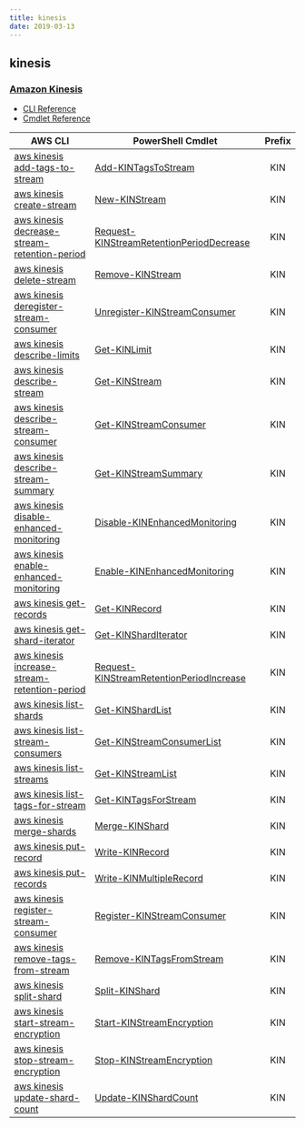 ```yaml
---
title: kinesis
date: 2019-03-13
---
```


## kinesis

### [Amazon Kinesis](https://aws.amazon.com/kinesis/)

* [CLI Reference](https://docs.aws.amazon.com/cli/latest/reference/kinesis/index.html)
* [Cmdlet Reference](https://docs.aws.amazon.com/powershell/latest/reference/items/Amazon_Kinesis_cmdlets.html)

|AWS CLI|PowerShell Cmdlet|Prefix|
|----|----|:--:|
|[aws kinesis add-tags-to-stream](https://docs.aws.amazon.com/cli/latest/reference/kinesis/add-tags-to-stream.html)|[Add-KINTagsToStream](https://docs.aws.amazon.com/powershell/latest/reference/items/Add-KINTagsToStream.html)|KIN|
|[aws kinesis create-stream](https://docs.aws.amazon.com/cli/latest/reference/kinesis/create-stream.html)|[New-KINStream](https://docs.aws.amazon.com/powershell/latest/reference/items/New-KINStream.html)|KIN|
|[aws kinesis decrease-stream-retention-period](https://docs.aws.amazon.com/cli/latest/reference/kinesis/decrease-stream-retention-period.html)|[Request-KINStreamRetentionPeriodDecrease](https://docs.aws.amazon.com/powershell/latest/reference/items/Request-KINStreamRetentionPeriodDecrease.html)|KIN|
|[aws kinesis delete-stream](https://docs.aws.amazon.com/cli/latest/reference/kinesis/delete-stream.html)|[Remove-KINStream](https://docs.aws.amazon.com/powershell/latest/reference/items/Remove-KINStream.html)|KIN|
|[aws kinesis deregister-stream-consumer](https://docs.aws.amazon.com/cli/latest/reference/kinesis/deregister-stream-consumer.html)|[Unregister-KINStreamConsumer](https://docs.aws.amazon.com/powershell/latest/reference/items/Unregister-KINStreamConsumer.html)|KIN|
|[aws kinesis describe-limits](https://docs.aws.amazon.com/cli/latest/reference/kinesis/describe-limits.html)|[Get-KINLimit](https://docs.aws.amazon.com/powershell/latest/reference/items/Get-KINLimit.html)|KIN|
|[aws kinesis describe-stream](https://docs.aws.amazon.com/cli/latest/reference/kinesis/describe-stream.html)|[Get-KINStream](https://docs.aws.amazon.com/powershell/latest/reference/items/Get-KINStream.html)|KIN|
|[aws kinesis describe-stream-consumer](https://docs.aws.amazon.com/cli/latest/reference/kinesis/describe-stream-consumer.html)|[Get-KINStreamConsumer](https://docs.aws.amazon.com/powershell/latest/reference/items/Get-KINStreamConsumer.html)|KIN|
|[aws kinesis describe-stream-summary](https://docs.aws.amazon.com/cli/latest/reference/kinesis/describe-stream-summary.html)|[Get-KINStreamSummary](https://docs.aws.amazon.com/powershell/latest/reference/items/Get-KINStreamSummary.html)|KIN|
|[aws kinesis disable-enhanced-monitoring](https://docs.aws.amazon.com/cli/latest/reference/kinesis/disable-enhanced-monitoring.html)|[Disable-KINEnhancedMonitoring](https://docs.aws.amazon.com/powershell/latest/reference/items/Disable-KINEnhancedMonitoring.html)|KIN|
|[aws kinesis enable-enhanced-monitoring](https://docs.aws.amazon.com/cli/latest/reference/kinesis/enable-enhanced-monitoring.html)|[Enable-KINEnhancedMonitoring](https://docs.aws.amazon.com/powershell/latest/reference/items/Enable-KINEnhancedMonitoring.html)|KIN|
|[aws kinesis get-records](https://docs.aws.amazon.com/cli/latest/reference/kinesis/get-records.html)|[Get-KINRecord](https://docs.aws.amazon.com/powershell/latest/reference/items/Get-KINRecord.html)|KIN|
|[aws kinesis get-shard-iterator](https://docs.aws.amazon.com/cli/latest/reference/kinesis/get-shard-iterator.html)|[Get-KINShardIterator](https://docs.aws.amazon.com/powershell/latest/reference/items/Get-KINShardIterator.html)|KIN|
|[aws kinesis increase-stream-retention-period](https://docs.aws.amazon.com/cli/latest/reference/kinesis/increase-stream-retention-period.html)|[Request-KINStreamRetentionPeriodIncrease](https://docs.aws.amazon.com/powershell/latest/reference/items/Request-KINStreamRetentionPeriodIncrease.html)|KIN|
|[aws kinesis list-shards](https://docs.aws.amazon.com/cli/latest/reference/kinesis/list-shards.html)|[Get-KINShardList](https://docs.aws.amazon.com/powershell/latest/reference/items/Get-KINShardList.html)|KIN|
|[aws kinesis list-stream-consumers](https://docs.aws.amazon.com/cli/latest/reference/kinesis/list-stream-consumers.html)|[Get-KINStreamConsumerList](https://docs.aws.amazon.com/powershell/latest/reference/items/Get-KINStreamConsumerList.html)|KIN|
|[aws kinesis list-streams](https://docs.aws.amazon.com/cli/latest/reference/kinesis/list-streams.html)|[Get-KINStreamList](https://docs.aws.amazon.com/powershell/latest/reference/items/Get-KINStreamList.html)|KIN|
|[aws kinesis list-tags-for-stream](https://docs.aws.amazon.com/cli/latest/reference/kinesis/list-tags-for-stream.html)|[Get-KINTagsForStream](https://docs.aws.amazon.com/powershell/latest/reference/items/Get-KINTagsForStream.html)|KIN|
|[aws kinesis merge-shards](https://docs.aws.amazon.com/cli/latest/reference/kinesis/merge-shards.html)|[Merge-KINShard](https://docs.aws.amazon.com/powershell/latest/reference/items/Merge-KINShard.html)|KIN|
|[aws kinesis put-record](https://docs.aws.amazon.com/cli/latest/reference/kinesis/put-record.html)|[Write-KINRecord](https://docs.aws.amazon.com/powershell/latest/reference/items/Write-KINRecord.html)|KIN|
|[aws kinesis put-records](https://docs.aws.amazon.com/cli/latest/reference/kinesis/put-records.html)|[Write-KINMultipleRecord](https://docs.aws.amazon.com/powershell/latest/reference/items/Write-KINMultipleRecord.html)|KIN|
|[aws kinesis register-stream-consumer](https://docs.aws.amazon.com/cli/latest/reference/kinesis/register-stream-consumer.html)|[Register-KINStreamConsumer](https://docs.aws.amazon.com/powershell/latest/reference/items/Register-KINStreamConsumer.html)|KIN|
|[aws kinesis remove-tags-from-stream](https://docs.aws.amazon.com/cli/latest/reference/kinesis/remove-tags-from-stream.html)|[Remove-KINTagsFromStream](https://docs.aws.amazon.com/powershell/latest/reference/items/Remove-KINTagsFromStream.html)|KIN|
|[aws kinesis split-shard](https://docs.aws.amazon.com/cli/latest/reference/kinesis/split-shard.html)|[Split-KINShard](https://docs.aws.amazon.com/powershell/latest/reference/items/Split-KINShard.html)|KIN|
|[aws kinesis start-stream-encryption](https://docs.aws.amazon.com/cli/latest/reference/kinesis/start-stream-encryption.html)|[Start-KINStreamEncryption](https://docs.aws.amazon.com/powershell/latest/reference/items/Start-KINStreamEncryption.html)|KIN|
|[aws kinesis stop-stream-encryption](https://docs.aws.amazon.com/cli/latest/reference/kinesis/stop-stream-encryption.html)|[Stop-KINStreamEncryption](https://docs.aws.amazon.com/powershell/latest/reference/items/Stop-KINStreamEncryption.html)|KIN|
|[aws kinesis update-shard-count](https://docs.aws.amazon.com/cli/latest/reference/kinesis/update-shard-count.html)|[Update-KINShardCount](https://docs.aws.amazon.com/powershell/latest/reference/items/Update-KINShardCount.html)|KIN|

